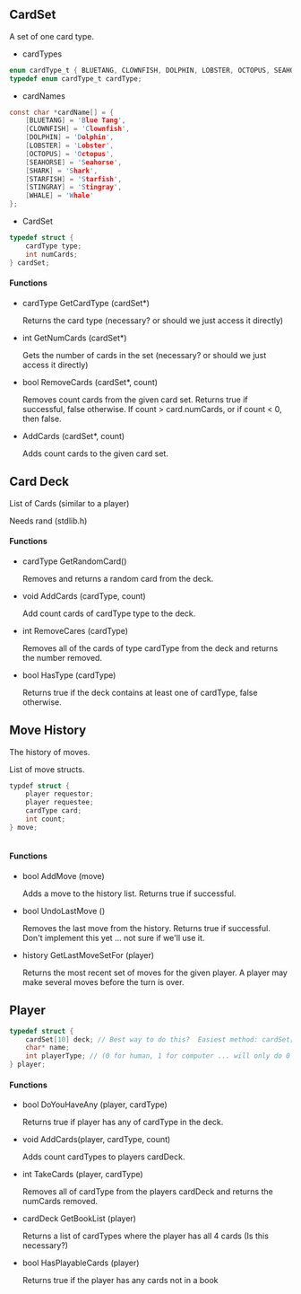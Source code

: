 ## CardSet

A set of one card type.

* cardTypes

````c
enum cardType_t { BLUETANG, CLOWNFISH, DOLPHIN, LOBSTER, OCTOPUS, SEAHORSE, SHARK, STARFISH, STINGRAY, WHALE, MAX_CARD_TYPES }
typedef enum cardType_t cardType;
````

* cardNames

````c
const char *cardName[] = {
	[BLUETANG] = 'Blue Tang',
	[CLOWNFISH] = 'Clownfish',
	[DOLPHIN] = 'Dolphin',
	[LOBSTER] = 'Lobster',
	[OCTOPUS] = 'Octopus',
	[SEAHORSE] = 'Seahorse',
	[SHARK] = 'Shark',
	[STARFISH] = 'Starfish',
	[STINGRAY] = 'Stingray',
	[WHALE] = 'Whale'
};
````

* CardSet

````c
typedef struct {
	cardType type;
	int numCards;
} cardSet;
````

#### Functions

* cardType GetCardType (cardSet*)

	Returns the card type (necessary? or should we just access it directly)

* int GetNumCards (cardSet*)

	Gets the number of cards in the set (necessary? or should we just access it directly)

* bool RemoveCards (cardSet*, count)

	Removes count cards from the given card set.  Returns true if successful, false otherwise.
	If count > card.numCards, or if count < 0, then false.

* AddCards (cardSet*, count)

	Adds count cards to the given card set.

## Card Deck

List of Cards (similar to a player)

Needs rand (stdlib.h)

#### Functions

* cardType GetRandomCard()

	Removes and returns a random card from the deck.

* void AddCards (cardType, count)

	Add count cards of cardType type to the deck.

* int RemoveCares (cardType)

	Removes all of the cards of type cardType from the deck and
	returns the number removed.

* bool HasType (cardType)

	Returns true if the deck contains at least one of cardType, false otherwise.


## Move History

The history of moves.

List of move structs.

````c
typdef struct {
	player requestor;
	player requestee;
	cardType card;
	int count;
} move;
	
````

#### Functions

* bool AddMove (move)

	Adds a move to the history list.  Returns true if successful.

* bool UndoLastMove ()

	Removes the last move from the history.  Returns true if successful.
	Don't implement this yet ... not sure if we'll use it.

* history GetLastMoveSetFor (player)

	Returns the most recent set of moves for the given player.
	A player may make several moves before the turn is over.

## Player

````c
typedef struct {
	cardSet[10] deck; // Best way to do this?  Easiest method: cardSet[10] deck;
	char* name;
	int playerType; // (0 for human, 1 for computer ... will only do 0's for now)	
} player;

````

#### Functions

* bool DoYouHaveAny (player, cardType)

	Returns true if player has any of cardType in the deck.

* void AddCards(player, cardType, count)

	Adds count cardTypes to players cardDeck.

* int TakeCards (player, cardType)

	Removes all of cardType from the players cardDeck and returns the numCards removed.

* cardDeck GetBookList (player)

	Returns a list of cardTypes where the player has all 4 cards  (Is this necessary?)

* bool HasPlayableCards (player)

	Returns true if the player has any cards not in a book
